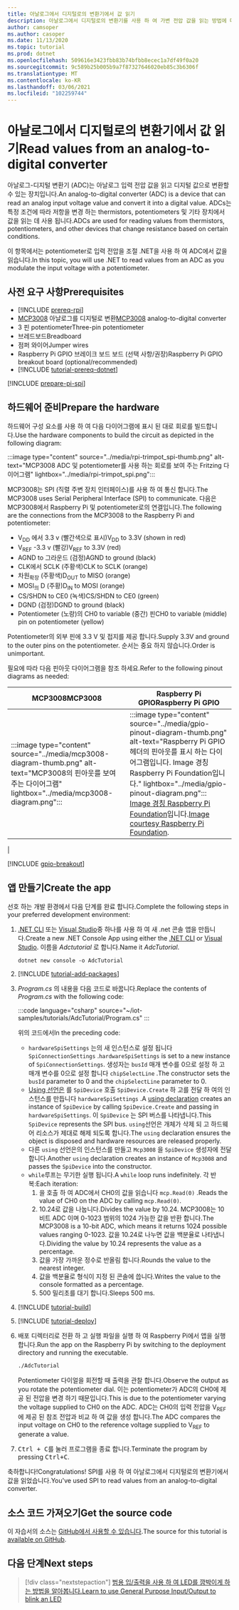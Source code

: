 ```yaml
---
title: 아날로그에서 디지털로의 변환기에서 값 읽기
description: 아날로그에서 디지털로의 변환기를 사용 하 여 가변 전압 값을 읽는 방법에 대해 알아봅니다.
author: camsoper
ms.author: casoper
ms.date: 11/13/2020
ms.topic: tutorial
ms.prod: dotnet
ms.openlocfilehash: 509616e3423fbb83b74bfbb8ecec1a7df49f0a20
ms.sourcegitcommit: 9c589b25b005b9a7f87327646020eb85c3b6306f
ms.translationtype: MT
ms.contentlocale: ko-KR
ms.lasthandoff: 03/06/2021
ms.locfileid: "102259744"
---
```

<!--markdownlint-disable DOCSMD011 -->
# <a name="read-values-from-an-analog-to-digital-converter"></a><span data-ttu-id="950b7-103">아날로그에서 디지털로의 변환기에서 값 읽기</span><span class="sxs-lookup"><span data-stu-id="950b7-103">Read values from an analog-to-digital converter</span></span>

<span data-ttu-id="950b7-104">아날로그-디지털 변환기 (ADC)는 아날로그 입력 전압 값을 읽고 디지털 값으로 변환할 수 있는 장치입니다.</span><span class="sxs-lookup"><span data-stu-id="950b7-104">An analog-to-digital converter (ADC) is a device that can read an analog input voltage value and convert it into a digital value.</span></span> <span data-ttu-id="950b7-105">ADCs는 특정 조건에 따라 저항을 변경 하는 thermistors, potentiometers 및 기타 장치에서 값을 읽는 데 사용 됩니다.</span><span class="sxs-lookup"><span data-stu-id="950b7-105">ADCs are used for reading values from thermistors, potentiometers, and other devices that change resistance based on certain conditions.</span></span>

<span data-ttu-id="950b7-106">이 항목에서는 potentiometer로 입력 전압을 조절 .NET을 사용 하 여 ADC에서 값을 읽습니다.</span><span class="sxs-lookup"><span data-stu-id="950b7-106">In this topic, you will use .NET to read values from an ADC as you modulate the input voltage with a potentiometer.</span></span>

## <a name="prerequisites"></a><span data-ttu-id="950b7-107">사전 요구 사항</span><span class="sxs-lookup"><span data-stu-id="950b7-107">Prerequisites</span></span>

- [!INCLUDE [prereq-rpi](../includes/prereq-rpi.md)]
- <span data-ttu-id="950b7-108">[MCP3008](https://www.microchip.com/wwwproducts/MCP3008) 아날로그를 디지털로 변환</span><span class="sxs-lookup"><span data-stu-id="950b7-108">[MCP3008](https://www.microchip.com/wwwproducts/MCP3008) analog-to-digital converter</span></span>
- <span data-ttu-id="950b7-109">3 핀 potentiometer</span><span class="sxs-lookup"><span data-stu-id="950b7-109">Three-pin potentiometer</span></span>
- <span data-ttu-id="950b7-110">브레드보드</span><span class="sxs-lookup"><span data-stu-id="950b7-110">Breadboard</span></span>
- <span data-ttu-id="950b7-111">점퍼 와이어</span><span class="sxs-lookup"><span data-stu-id="950b7-111">Jumper wires</span></span>
- <span data-ttu-id="950b7-112">Raspberry Pi GPIO 브레이크 보드 보드 (선택 사항/권장)</span><span class="sxs-lookup"><span data-stu-id="950b7-112">Raspberry Pi GPIO breakout board (optional/recommended)</span></span>
- [!INCLUDE [tutorial-prereq-dotnet](../includes/tutorial-prereq-dotnet.md)]

[!INCLUDE [prepare-pi-spi](../includes/prepare-pi-spi.md)]

## <a name="prepare-the-hardware"></a><span data-ttu-id="950b7-113">하드웨어 준비</span><span class="sxs-lookup"><span data-stu-id="950b7-113">Prepare the hardware</span></span>

<span data-ttu-id="950b7-114">하드웨어 구성 요소를 사용 하 여 다음 다이어그램에 표시 된 대로 회로를 빌드합니다.</span><span class="sxs-lookup"><span data-stu-id="950b7-114">Use the hardware components to build the circuit as depicted in the following diagram:</span></span>

:::image type="content" source="../media/rpi-trimpot_spi-thumb.png" alt-text="MCP3008 ADC 및 potentiometer를 사용 하는 회로를 보여 주는 Fritzing 다이어그램" lightbox="../media/rpi-trimpot_spi.png":::

<span data-ttu-id="950b7-116">MCP3008는 SPI (직렬 주변 장치 인터페이스)를 사용 하 여 통신 합니다.</span><span class="sxs-lookup"><span data-stu-id="950b7-116">The MCP3008 uses Serial Peripheral Interface (SPI) to communicate.</span></span> <span data-ttu-id="950b7-117">다음은 MCP3008에서 Raspberry Pi 및 potentiometer로의 연결입니다.</span><span class="sxs-lookup"><span data-stu-id="950b7-117">The following are the connections from the MCP3008 to the Raspberry Pi and potentiometer:</span></span>

- <span data-ttu-id="950b7-118">V<sub>DD</sub> 에서 3.3 v (빨간색으로 표시)</span><span class="sxs-lookup"><span data-stu-id="950b7-118">V<sub>DD</sub> to 3.3V (shown in red)</span></span>
- <span data-ttu-id="950b7-119">V<sub>REF</sub> -3.3 v (빨강)</span><span class="sxs-lookup"><span data-stu-id="950b7-119">V<sub>REF</sub> to 3.3V (red)</span></span>
- <span data-ttu-id="950b7-120">AGND to 그라운드 (검정)</span><span class="sxs-lookup"><span data-stu-id="950b7-120">AGND to ground (black)</span></span>
- <span data-ttu-id="950b7-121">CLK에서 SCLK (주황색)</span><span class="sxs-lookup"><span data-stu-id="950b7-121">CLK to SCLK (orange)</span></span>
- <span data-ttu-id="950b7-122">차원<sub>확장</sub> (주황색)</span><span class="sxs-lookup"><span data-stu-id="950b7-122">D<sub>OUT</sub> to MISO (orange)</span></span>
- <span data-ttu-id="950b7-123">MOSI<sub>의</sub> D (주황)</span><span class="sxs-lookup"><span data-stu-id="950b7-123">D<sub>IN</sub> to MOSI (orange)</span></span>
- <span data-ttu-id="950b7-124">CS/SHDN to CE0 (녹색)</span><span class="sxs-lookup"><span data-stu-id="950b7-124">CS/SHDN to CE0 (green)</span></span>
- <span data-ttu-id="950b7-125">DGND (검정)</span><span class="sxs-lookup"><span data-stu-id="950b7-125">DGND to ground (black)</span></span>
- <span data-ttu-id="950b7-126">Potentiometer (노랑)의 CH0 to variable (중간) 핀</span><span class="sxs-lookup"><span data-stu-id="950b7-126">CH0 to variable (middle) pin on potentiometer (yellow)</span></span>

<span data-ttu-id="950b7-127">Potentiometer의 외부 핀에 3.3 V 및 접지를 제공 합니다.</span><span class="sxs-lookup"><span data-stu-id="950b7-127">Supply 3.3V and ground to the outer pins on the potentiometer.</span></span> <span data-ttu-id="950b7-128">순서는 중요 하지 않습니다.</span><span class="sxs-lookup"><span data-stu-id="950b7-128">Order is unimportant.</span></span>

<span data-ttu-id="950b7-129">필요에 따라 다음 핀아웃 다이어그램을 참조 하세요.</span><span class="sxs-lookup"><span data-stu-id="950b7-129">Refer to the following pinout diagrams as needed:</span></span>

| <span data-ttu-id="950b7-130">MCP3008</span><span class="sxs-lookup"><span data-stu-id="950b7-130">MCP3008</span></span>  | <span data-ttu-id="950b7-131">Raspberry Pi GPIO</span><span class="sxs-lookup"><span data-stu-id="950b7-131">Raspberry Pi GPIO</span></span> |
|----------|-------------------|
| :::image type="content" source="../media/mcp3008-diagram-thumb.png" alt-text="MCP3008의 핀아웃를 보여 주는 다이어그램" lightbox="../media/mcp3008-diagram.png"::: | :::image type="content" source="../media/gpio-pinout-diagram-thumb.png" alt-text="Raspberry Pi GPIO 헤더의 핀아웃를 표시 하는 다이어그램입니다. Image 경칭 Raspberry Pi Foundation입니다." lightbox="../media/gpio-pinout-diagram.png":::<br /><span data-ttu-id="950b7-134">[Image 경칭 Raspberry Pi Foundation](https://www.raspberrypi.org/documentation/usage/gpio/)입니다.</span><span class="sxs-lookup"><span data-stu-id="950b7-134">[Image courtesy Raspberry Pi Foundation](https://www.raspberrypi.org/documentation/usage/gpio/).</span></span>
 |

[!INCLUDE [gpio-breakout](../includes/gpio-breakout.md)]

## <a name="create-the-app"></a><span data-ttu-id="950b7-135">앱 만들기</span><span class="sxs-lookup"><span data-stu-id="950b7-135">Create the app</span></span>

<span data-ttu-id="950b7-136">선호 하는 개발 환경에서 다음 단계를 완료 합니다.</span><span class="sxs-lookup"><span data-stu-id="950b7-136">Complete the following steps in your preferred development environment:</span></span>

1. <span data-ttu-id="950b7-137">[.NET CLI](../../core/tools/dotnet-new.md) 또는 [Visual Studio](../../core/tutorials/with-visual-studio.md)중 하나를 사용 하 여 새 .net 콘솔 앱을 만듭니다.</span><span class="sxs-lookup"><span data-stu-id="950b7-137">Create a new .NET Console App using either the [.NET CLI](../../core/tools/dotnet-new.md) or [Visual Studio](../../core/tutorials/with-visual-studio.md).</span></span> <span data-ttu-id="950b7-138">이름을 *Adctutorial* 로 합니다.</span><span class="sxs-lookup"><span data-stu-id="950b7-138">Name it *AdcTutorial*.</span></span>

    ```dotnetcli
    dotnet new console -o AdcTutorial
    ```

1. [!INCLUDE [tutorial-add-packages](../includes/tutorial-add-packages.md)]
1. <span data-ttu-id="950b7-139">*Program.cs* 의 내용을 다음 코드로 바꿉니다.</span><span class="sxs-lookup"><span data-stu-id="950b7-139">Replace the contents of *Program.cs* with the following code:</span></span>

    :::code language="csharp" source="~/iot-samples/tutorials/AdcTutorial/Program.cs" :::

    <span data-ttu-id="950b7-140">위의 코드에서</span><span class="sxs-lookup"><span data-stu-id="950b7-140">In the preceding code:</span></span>

    - <span data-ttu-id="950b7-141">`hardwareSpiSettings` 는의 새 인스턴스로 설정 됩니다 `SpiConnectionSettings` .</span><span class="sxs-lookup"><span data-stu-id="950b7-141">`hardwareSpiSettings` is set to a new instance of `SpiConnectionSettings`.</span></span> <span data-ttu-id="950b7-142">생성자는 `busId` 매개 변수를 0으로 설정 하 고 매개 변수를 0으로 설정 합니다 `chipSelectLine` .</span><span class="sxs-lookup"><span data-stu-id="950b7-142">The constructor sets the `busId` parameter to 0 and the `chipSelectLine` parameter to 0.</span></span>
    - <span data-ttu-id="950b7-143">[Using 선언은](../../csharp/whats-new/csharp-8.md#using-declarations) 를 `SpiDevice` 호출 `SpiDevice.Create` 하 고를 전달 하 여의 인스턴스를 만듭니다 `hardwareSpiSettings` .</span><span class="sxs-lookup"><span data-stu-id="950b7-143">A [using declaration](../../csharp/whats-new/csharp-8.md#using-declarations) creates an instance of `SpiDevice` by calling `SpiDevice.Create` and passing in `hardwareSpiSettings`.</span></span> <span data-ttu-id="950b7-144">이 `SpiDevice` 는 SPI 버스를 나타냅니다.</span><span class="sxs-lookup"><span data-stu-id="950b7-144">This `SpiDevice` represents the SPI bus.</span></span> <span data-ttu-id="950b7-145">`using`선언은 개체가 삭제 되 고 하드웨어 리소스가 제대로 해제 되도록 합니다.</span><span class="sxs-lookup"><span data-stu-id="950b7-145">The `using` declaration ensures the object is disposed and hardware resources are released properly.</span></span>
    - <span data-ttu-id="950b7-146">다른 `using` 선언은의 인스턴스를 만들고 `Mcp3008` 을 `SpiDevice` 생성자에 전달 합니다.</span><span class="sxs-lookup"><span data-stu-id="950b7-146">Another `using` declaration creates an instance of `Mcp3008` and passes the `SpiDevice` into the constructor.</span></span>
    - <span data-ttu-id="950b7-147">`while`루프는 무기한 실행 됩니다.</span><span class="sxs-lookup"><span data-stu-id="950b7-147">A `while` loop runs indefinitely.</span></span> <span data-ttu-id="950b7-148">각 반복:</span><span class="sxs-lookup"><span data-stu-id="950b7-148">Each iteration:</span></span>
        1. <span data-ttu-id="950b7-149">을 호출 하 여 ADC에서 CH0의 값을 읽습니다 `mcp.Read(0)` .</span><span class="sxs-lookup"><span data-stu-id="950b7-149">Reads the value of CH0 on the ADC by calling `mcp.Read(0)`.</span></span>
        1. <span data-ttu-id="950b7-150">10.24로 값을 나눕니다.</span><span class="sxs-lookup"><span data-stu-id="950b7-150">Divides the value by 10.24.</span></span> <span data-ttu-id="950b7-151">MCP3008는 10 비트 ADC 이며 0-1023 범위의 1024 가능한 값을 반환 합니다.</span><span class="sxs-lookup"><span data-stu-id="950b7-151">The MCP3008 is a 10-bit ADC, which means it returns 1024 possible values ranging 0-1023.</span></span> <span data-ttu-id="950b7-152">값을 10.24로 나누면 값을 백분율로 나타냅니다.</span><span class="sxs-lookup"><span data-stu-id="950b7-152">Dividing the value by 10.24 represents the value as a percentage.</span></span>
        1. <span data-ttu-id="950b7-153">값을 가장 가까운 정수로 반올림 합니다.</span><span class="sxs-lookup"><span data-stu-id="950b7-153">Rounds the value to the nearest integer.</span></span>
        1. <span data-ttu-id="950b7-154">값을 백분율로 형식이 지정 된 콘솔에 씁니다.</span><span class="sxs-lookup"><span data-stu-id="950b7-154">Writes the value to the console formatted as a percentage.</span></span>
        1. <span data-ttu-id="950b7-155">500 밀리초를 대기 합니다.</span><span class="sxs-lookup"><span data-stu-id="950b7-155">Sleeps 500 ms.</span></span>

1. [!INCLUDE [tutorial-build](../includes/tutorial-build.md)]
1. [!INCLUDE [tutorial-deploy](../includes/tutorial-deploy.md)]
1. <span data-ttu-id="950b7-156">배포 디렉터리로 전환 하 고 실행 파일을 실행 하 여 Raspberry Pi에서 앱을 실행 합니다.</span><span class="sxs-lookup"><span data-stu-id="950b7-156">Run the app on the Raspberry Pi by switching to the deployment directory and running the executable.</span></span>

    ```bash
    ./AdcTutorial
    ```

    <span data-ttu-id="950b7-157">Potentiometer 다이얼을 회전할 때 출력을 관찰 합니다.</span><span class="sxs-lookup"><span data-stu-id="950b7-157">Observe the output as you rotate the potentiometer dial.</span></span> <span data-ttu-id="950b7-158">이는 potentiometer가 ADC의 CH0에 제공 된 전압을 변경 하기 때문입니다.</span><span class="sxs-lookup"><span data-stu-id="950b7-158">This is due to the potentiometer varying the voltage supplied to CH0 on the ADC.</span></span> <span data-ttu-id="950b7-159">ADC는 CH0의 입력 전압을 V<sub>REF</sub> 에 제공 된 참조 전압과 비교 하 여 값을 생성 합니다.</span><span class="sxs-lookup"><span data-stu-id="950b7-159">The ADC compares the input voltage on CH0 to the reference voltage supplied to V<sub>REF</sub> to generate a value.</span></span>

1. <span data-ttu-id="950b7-160"><kbd>Ctrl + C</kbd>를 눌러 프로그램을 종료 합니다.</span><span class="sxs-lookup"><span data-stu-id="950b7-160">Terminate the program by pressing <kbd>Ctrl+C</kbd>.</span></span>

<span data-ttu-id="950b7-161">축하합니다!</span><span class="sxs-lookup"><span data-stu-id="950b7-161">Congratulations!</span></span> <span data-ttu-id="950b7-162">SPI를 사용 하 여 아날로그에서 디지털로의 변환기에서 값을 읽었습니다.</span><span class="sxs-lookup"><span data-stu-id="950b7-162">You've used SPI to read values from an analog-to-digital converter.</span></span>

## <a name="get-the-source-code"></a><span data-ttu-id="950b7-163">소스 코드 가져오기</span><span class="sxs-lookup"><span data-stu-id="950b7-163">Get the source code</span></span>

<span data-ttu-id="950b7-164">이 자습서의 소스는 [GitHub에서 사용할 수 있습니다](https://github.com/MicrosoftDocs/dotnet-iot-assets/tree/master/tutorials/AdcTutorial).</span><span class="sxs-lookup"><span data-stu-id="950b7-164">The source for this tutorial is [available on GitHub](https://github.com/MicrosoftDocs/dotnet-iot-assets/tree/master/tutorials/AdcTutorial).</span></span>

## <a name="next-steps"></a><span data-ttu-id="950b7-165">다음 단계</span><span class="sxs-lookup"><span data-stu-id="950b7-165">Next steps</span></span>

> [!div class="nextstepaction"]
> [<span data-ttu-id="950b7-166">범용 입/출력을 사용 하 여 LED를 깜박이게 하는 방법을 알아봅니다.</span><span class="sxs-lookup"><span data-stu-id="950b7-166">Learn to use General Purpose Input/Output to blink an LED</span></span>](../tutorials/blink-led.md)
